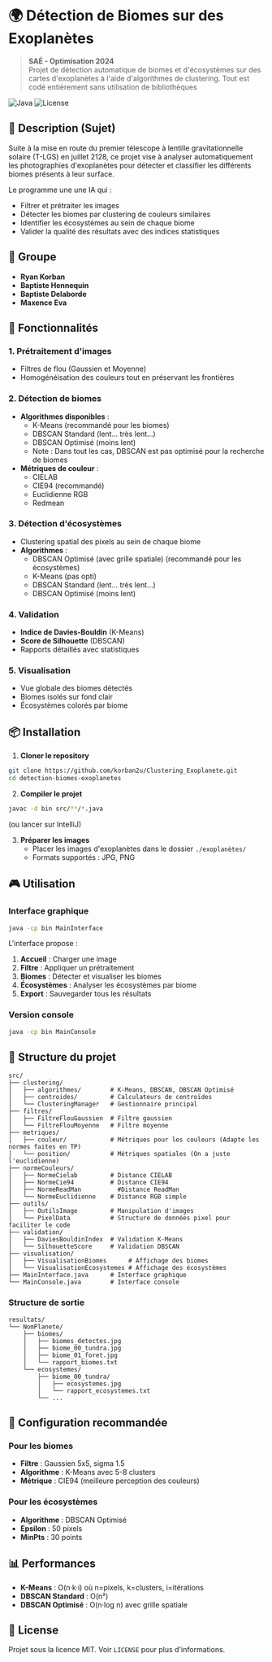 # 🌍 Détection de Biomes sur des Exoplanètes

> **SAÉ - Optimisation 2024**  
> Projet de détection automatique de biomes et d'écosystèmes sur des cartes d'exoplanètes à l'aide d'algorithmes de clustering. Tout est codé entièrement sans utilisation de bibliothèques

![Java](https://img.shields.io/badge/Java-ED8B00?style=for-the-badge&logo=java&logoColor=white)
![License](https://img.shields.io/badge/License-MIT-blue.svg)

## 📖 Description (Sujet)

Suite à la mise en route du premier télescope à lentille gravitationnelle solaire (T-LGS) en juillet 2128, ce projet vise à analyser automatiquement les photographies d'exoplanètes pour détecter et classifier les différents biomes présents à leur surface.

Le programme une une IA qui :
- Filtrer et prétraiter les images
- Détecter les biomes par clustering de couleurs similaires
- Identifier les écosystèmes au sein de chaque biome
- Valider la qualité des résultats avec des indices statistiques

## 👥 Groupe

- **Ryan Korban**
- **Baptiste Hennequin**
- **Baptiste Delaborde**
- **Maxence Eva**

## 🚀 Fonctionnalités

### 1. **Prétraitement d'images**
- Filtres de flou (Gaussien et Moyenne)
- Homogénéisation des couleurs tout en préservant les frontières

### 2. **Détection de biomes**
- **Algorithmes disponibles** :
  - K-Means (recommandé pour les biomes)
  - DBSCAN Standard (lent... très lent...)
  - DBSCAN Optimisé (moins lent)
  - Note : Dans tout les cas, DBSCAN est pas optimisé pour la recherche de biomes 
- **Métriques de couleur** :
  - CIELAB
  - CIE94 (recommandé)
  - Euclidienne RGB
  - Redmean

### 3. **Détection d'écosystèmes**
- Clustering spatial des pixels au sein de chaque biome
- **Algorithmes** :
  - DBSCAN Optimisé (avec grille spatiale) (recommandé pour les écosystèmes)
  - K-Means (pas opti)
  - DBSCAN Standard (lent... très lent...)
  - DBSCAN Optimisé (moins lent)
  

### 4. **Validation**
- **Indice de Davies-Bouldin** (K-Means)
- **Score de Silhouette** (DBSCAN)
- Rapports détaillés avec statistiques

### 5. **Visualisation**
- Vue globale des biomes détectés
- Biomes isolés sur fond clair
- Écosystèmes colorés par biome


## 📦 Installation

1. **Cloner le repository**
```bash
git clone https://github.com/korban2u/Clustering_Exoplanete.git
cd detection-biomes-exoplanetes
```

2. **Compiler le projet**
```bash
javac -d bin src/**/*.java
```
(ou lancer sur IntelliJ)

3. **Préparer les images**
   - Placer les images d'exoplanètes dans le dossier `./exoplanètes/`
   - Formats supportés : JPG, PNG

## 🎮 Utilisation

### Interface graphique
```bash
java -cp bin MainInterface
```

L'interface propose :
1. **Accueil** : Charger une image
2. **Filtre** : Appliquer un prétraitement
3. **Biomes** : Détecter et visualiser les biomes
4. **Écosystèmes** : Analyser les écosystèmes par biome
5. **Export** : Sauvegarder tous les résultats

### Version console
```bash
java -cp bin MainConsole
```


## 📁 Structure du projet

```
src/
├── clustering/
│   ├── algorithmes/        # K-Means, DBSCAN, DBSCAN Optimisé
│   ├── centroides/         # Calculateurs de centroïdes
│   └── ClusteringManager   # Gestionnaire principal
├── filtres/
│   ├── FiltreFlouGaussien  # Filtre gaussien
│   └── FiltreFlouMoyenne   # Filtre moyenne
├── metriques/
│   ├── couleur/            # Métriques pour les couleurs (Adapte les normes faites en TP)
│   └── position/           # Métriques spatiales (On a juste l'euclidienne)
├── normeCouleurs/
│   ├── NormeCielab         # Distance CIELAB
│   ├── NormeCie94          # Distance CIE94
│   ├── NormeReadMan          #Distance ReadMan
│   └── NormeEuclidienne    # Distance RGB simple
├── outils/
│   ├── OutilsImage         # Manipulation d'images
│   └── PixelData           # Structure de données pixel pour faciliter le code
├── validation/
│   ├── DaviesBouldinIndex  # Validation K-Means
│   └── SilhouetteScore     # Validation DBSCAN
├── visualisation/
│   ├── VisualisationBiomes      # Affichage des biomes
│   └── VisualisationEcosystemes # Affichage des écosystèmes
├── MainInterface.java      # Interface graphique
└── MainConsole.java        # Interface console
```

### Structure de sortie
```
resultats/
└── NomPlanete/
    ├── biomes/
    │   ├── biomes_detectes.jpg
    │   ├── biome_00_tundra.jpg
    │   ├── biome_01_foret.jpg
    │   └── rapport_biomes.txt
    └── ecosystemes/
        ├── biome_00_tundra/
        │   ├── ecosystemes.jpg
        │   └── rapport_ecosystemes.txt
        └── ...
```

## 🔧 Configuration recommandée

### Pour les biomes
- **Filtre** : Gaussien 5x5, sigma 1.5
- **Algorithme** : K-Means avec 5-8 clusters
- **Métrique** : CIE94 (meilleure perception des couleurs)

### Pour les écosystèmes  
- **Algorithme** : DBSCAN Optimisé
- **Epsilon** : 50 pixels
- **MinPts** : 30 points

## 📊 Performances

- **K-Means** : O(n·k·i) où n=pixels, k=clusters, i=itérations
- **DBSCAN Standard** : O(n²)
- **DBSCAN Optimisé** : O(n·log n) avec grille spatiale

## 📝 License

Projet sous la licence MIT. Voir `LICENSE` pour plus d'informations.
